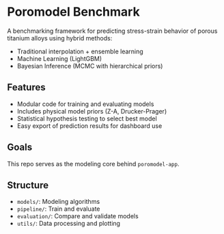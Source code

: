 # Poromodel Benchmark

A benchmarking framework for predicting stress-strain behavior of porous titanium alloys using hybrid methods:
- Traditional interpolation + ensemble learning
- Machine Learning (LightGBM)
- Bayesian Inference (MCMC with hierarchical priors)

## Features
- Modular code for training and evaluating models
- Includes physical model priors (Z-A, Drucker-Prager)
- Statistical hypothesis testing to select best model
- Easy export of prediction results for dashboard use

## Goals
This repo serves as the modeling core behind `poromodel-app`.

## Structure
- `models/`: Modeling algorithms
- `pipeline/`: Train and evaluate
- `evaluation/`: Compare and validate models
- `utils/`: Data processing and plotting
